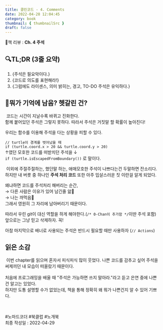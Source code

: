```yaml
---
title: 클린코드 - 4. Comments
date: 2022-04-28 12:04:45
category: book
thumbnail: { thumbnailSrc }
draft: false
---
```


📙책 리뷰 : **Ch. 4 주석**<br>

## 🔍TL;DR (3줄 요약)

1. {주석은 필요악이다.}
2. {코드로 의도를 표현해라!}
3. {그럼에도 라이센스, 의미 밝히는, 경고, TO-DO 주석은 유익하다.}

## 🤔뭐가 기억에 남음? 헷갈린 건?

&nbsp;코드는 시간이 지날수록 바뀌고 진화한다.  
함께 붙어있던 주석은 그렇지 못하다. 따라서 주석은 거짓말 할 확률이 높아진다!

우리는 함수를 이용해 주석을 다는 상황을 피할 수 있다.

`// turtle이 경계를 벗어났을 때`<br>
`if (turtle.coord.x > 20 && turtle.coord.y > 20)`<br>
↑였던 모호한 코드를 떠받치던 주석을 ↓<br>
`if (turtle.isEscapedFromBoundary())` 로 말이다.

&nbsp;이외에 주절주절하는, 했던말 하는, 애매모호한 주석이 나쁘다는건 두말하면 잔소리다.  
하지만 내 버릇 중 하나인 **주석 처리 코드** 또한 아주 밉살스러운 짓 이란걸 알게 되었다.

왜냐하면 코드를 주석처리 해버리는 순간,  
→ 다른 사람은 이유가 있어 남긴줄 앎🤷<br>
→ 나는 까먹음🐔  
그래서 영원히 그 자리에 남아버리기 때문이다.

따라서 우린 git이 대신 역할을 하게 해야한다.(`/* 0-Chan이 추가함 */`이딴 주석 포함)  
앞으로는 그냥 믿고 삭제하자. 꼭!

아참 마지막으로 배너로 사용되는 주석은 반드시 필요할 때만 사용하자 (`// Actions`)

## 읽은 소감

&nbsp;이번 chapter를 읽으며 혼자서 피식피식 많이 웃었다. 나쁜 코드를 감추고 싶어 주석을 써제끼던 내 모습이 떠올랐기 때문이다.  
<br>
처음에 프로그래밍을 배울 때 "주석은 가능하면 쓰지 말아라."라고 듣고 은연 중에 나쁜건 알고는 있었다.  
하지만 도통 설명할 수가 없었는데, 책을 통해 정확히 왜 뭐가 나쁜건지 알 수 있어 기쁘다.

<br><br> #노마드코더 #북클럽 #노개북<br>
최종 작성일 : 2022-04-29
